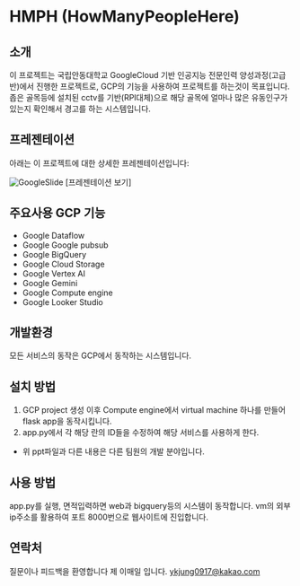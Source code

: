 # HMPH (HowManyPeopleHere)

## 소개
이 프로젝트는 국립안동대학교 GoogleCloud 기반 인공지능 전문인력 양성과정(고급반)에서 진행한 프로젝트로, GCP의 기능을 사용하여 프로젝트를 하는것이 목표입니다.
좁은 골목등에 설치된 cctv를 기반(RPI대체)으로 해당 골목에 얼마나 많은 유동인구가 있는지 확인해서 경고를 하는 시스템입니다.

## 프레젠테이션
아래는 이 프로젝트에 대한 상세한 프레젠테이션입니다:

![GoogleSlide](https://github.com/user-attachments/assets/0c0773f5-829d-4bd6-a89f-bfd5ff039973)
[프레젠테이션 보기]

## 주요사용 GCP  기능
- Google Dataflow
- Google Google pubsub
- Google BigQuery
- Google Cloud Storage
- Google Vertex AI
- Google Gemini
- Google Compute engine
- Google Looker Studio

## 개발환경
모든 서비스의 동작은 GCP에서 동작하는 시스템입니다.

## 설치 방법
1. GCP project 생성 이후 Compute engine에서 virtual machine 하나를 만들어 flask app을 동작시킵니다.
2. app.py에서 각 해당 란의 ID들을 수정하여 해당 서비스를 사용하게 한다.

* 위 ppt파일과 다른 내용은 다른 팀원의 개발 분야입니다.


## 사용 방법
app.py를 실행, 면적입력하면 web과 bigquery등의 시스템이 동작합니다.
vm의 외부 ip주소를 활용하여 포트 8000번으로 웹사이트에 진입합니다.

## 연락처
질문이나 피드백을 환영합니다 
제 이매일 입니다. ykjung0917@kakao.com 
